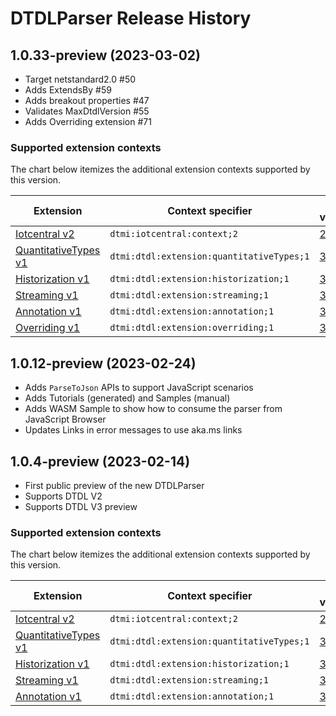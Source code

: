 # DTDLParser Release History

## 1.0.33-preview (2023-03-02)

- Target netstandard2.0 #50
- Adds ExtendsBy #59
- Adds breakout properties #47
- Validates MaxDtdlVersion #55
- Adds Overriding extension #71

### Supported extension contexts

The chart below itemizes the additional extension contexts supported by this version.

| Extension | Context specifier | DTDL versions |
| --- | --- | --- |
| [Iotcentral v2](https://github.com/Azure/opendigitaltwins-dtdl/blob/master/DTDL/v2/DTDL.iotcentral.v2.md) | `dtmi:iotcentral:context;2` | [2](https://github.com/Azure/opendigitaltwins-dtdl/blob/master/DTDL/v2/DTDL.v2.md) |
| [QuantitativeTypes v1](https://github.com/Azure/opendigitaltwins-dtdl/blob/master/DTDL/v3/DTDL.quantitativeTypes.v1.md) | `dtmi:dtdl:extension:quantitativeTypes;1` | [3](https://github.com/Azure/opendigitaltwins-dtdl/blob/master/DTDL/v3/DTDL.v3.md) |
| [Historization v1](https://github.com/Azure/opendigitaltwins-dtdl/blob/master/DTDL/v3/DTDL.historization.v1.md) | `dtmi:dtdl:extension:historization;1` | [3](https://github.com/Azure/opendigitaltwins-dtdl/blob/master/DTDL/v3/DTDL.v3.md) |
| [Streaming v1](https://github.com/Azure/opendigitaltwins-dtdl/blob/master/DTDL/v3/DTDL.streaming.v1.md) | `dtmi:dtdl:extension:streaming;1` | [3](https://github.com/Azure/opendigitaltwins-dtdl/blob/master/DTDL/v3/DTDL.v3.md) |
| [Annotation v1](https://github.com/Azure/opendigitaltwins-dtdl/blob/master/DTDL/v3/DTDL.annotation.v1.md) | `dtmi:dtdl:extension:annotation;1` | [3](https://github.com/Azure/opendigitaltwins-dtdl/blob/master/DTDL/v3/DTDL.v3.md) |
| [Overriding v1](https://github.com/Azure/opendigitaltwins-dtdl/blob/master/DTDL/v3/DTDL.overriding.v1.md) | `dtmi:dtdl:extension:overriding;1` | [3](https://github.com/Azure/opendigitaltwins-dtdl/blob/master/DTDL/v3/DTDL.v3.md) |

## 1.0.12-preview (2023-02-24)

- Adds `ParseToJson` APIs to support JavaScript scenarios
- Adds Tutorials (generated) and Samples (manual)
- Adds WASM Sample to show how to consume the parser from JavaScript Browser
- Updates Links in error messages to use aka.ms links

## 1.0.4-preview (2023-02-14)

- First public preview of the new DTDLParser
- Supports DTDL V2 
- Supports DTDL V3 preview

### Supported extension contexts

The chart below itemizes the additional extension contexts supported by this version.

| Extension | Context specifier | DTDL versions |
| --- | --- | --- |
| [Iotcentral v2](https://github.com/Azure/opendigitaltwins-dtdl/blob/master/DTDL/v2/DTDL.iotcentral.v2.md) | `dtmi:iotcentral:context;2` | [2](https://github.com/Azure/opendigitaltwins-dtdl/blob/master/DTDL/v2/DTDL.v2.md) |
| [QuantitativeTypes v1](https://github.com/Azure/opendigitaltwins-dtdl/blob/master/DTDL/v3/DTDL.quantitativeTypes.v1.md) | `dtmi:dtdl:extension:quantitativeTypes;1` | [3](https://github.com/Azure/opendigitaltwins-dtdl/blob/master/DTDL/v3/DTDL.v3.md) |
| [Historization v1](https://github.com/Azure/opendigitaltwins-dtdl/blob/master/DTDL/v3/DTDL.historization.v1.md) | `dtmi:dtdl:extension:historization;1` | [3](https://github.com/Azure/opendigitaltwins-dtdl/blob/master/DTDL/v3/DTDL.v3.md) |
| [Streaming v1](https://github.com/Azure/opendigitaltwins-dtdl/blob/master/DTDL/v3/DTDL.streaming.v1.md) | `dtmi:dtdl:extension:streaming;1` | [3](https://github.com/Azure/opendigitaltwins-dtdl/blob/master/DTDL/v3/DTDL.v3.md) |
| [Annotation v1](https://github.com/Azure/opendigitaltwins-dtdl/blob/master/DTDL/v3/DTDL.annotation.v1.md) | `dtmi:dtdl:extension:annotation;1` | [3](https://github.com/Azure/opendigitaltwins-dtdl/blob/master/DTDL/v3/DTDL.v3.md) |